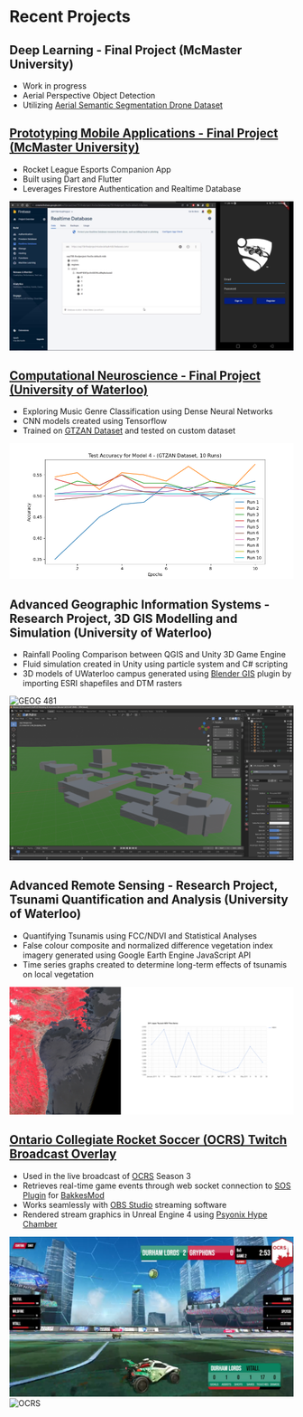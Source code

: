 # Recent Projects

## Deep Learning - Final Project (McMaster University)

- Work in progress
- Aerial Perspective Object Detection
- Utilizing [Aerial Semantic Segmentation Drone Dataset](https://www.tugraz.at/index.php?id=22387)

## [Prototyping Mobile Applications - Final Project (McMaster University)](https://github.com/AlbertPangilinan/SEP758)

- Rocket League Esports Companion App
- Built using Dart and Flutter
- Leverages Firestore Authentication and Realtime Database

![SEP 758](images/sep758.png)

## [Computational Neuroscience - Final Project (University of Waterloo)](https://github.com/AlbertPangilinan/SYDE552)

- Exploring Music Genre Classification using Dense Neural Networks
- CNN models created using Tensorflow
- Trained on [GTZAN Dataset](https://www.tensorflow.org/datasets/catalog/gtzan) and tested on custom dataset

![SYDE 552](images/syde552.png)

## Advanced Geographic Information Systems - Research Project, 3D GIS Modelling and Simulation (University of Waterloo)

- Rainfall Pooling Comparison between QGIS and Unity 3D Game Engine
- Fluid simulation created in Unity using particle system and C# scripting
- 3D models of UWaterloo campus generated using [Blender GIS](https://github.com/domlysz/BlenderGIS) plugin by importing ESRI shapefiles and DTM rasters

![GEOG 481](https://thumbs.gfycat.com/ComplexJointIndianpalmsquirrel-size_restricted.gif)
![GEOG 481](images/geog481.png)


## Advanced Remote Sensing - Research Project, Tsunami Quantification and Analysis (University of Waterloo)

- Quantifying Tsunamis using FCC/NDVI and Statistical Analyses
- False colour composite and normalized difference vegetation index imagery generated using Google Earth Engine JavaScript API
- Time series graphs created to determine long-term effects of tsunamis on local vegetation

![GEOG 471](images/geog471.png)

## [Ontario Collegiate Rocket Soccer (OCRS) Twitch Broadcast Overlay](https://github.com/AlbertPangilinan/OCRS)

- Used in the live broadcast of [OCRS](https://www.twitch.tv/ontariocrs) Season 3
- Retrieves real-time game events through web socket connection to [SOS Plugin](https://gitlab.com/bakkesplugins/sos/sos-plugin) for [BakkesMod](https://www.bakkesmod.com/)
- Works seamlessly with [OBS Studio](https://obsproject.com/) streaming software
- Rendered stream graphics in Unreal Engine 4 using [Psyonix Hype Chamber](https://www.unrealengine.com/en-US/spotlights/enter-the-rocket-league-hype-chamber-a-new-sample-for-broadcast-and-live-events)

![OCRS](images/ocrs.png)
![OCRS](https://thumbs.gfycat.com/ThornyLankyFlyingfish-size_restricted.gif)
